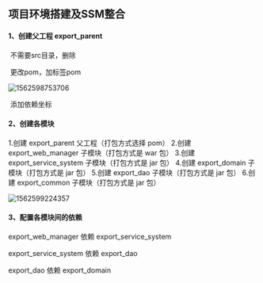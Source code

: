 ## 项目环境搭建及SSM整合

#### 1、创建父工程  export_parent

​		不需要src目录，删除

​		更改pom，加标签<packaging>pom</packaging>

![1562598753706](K:\git\repositorys\saas_export\note\images\1562598753706.png)

​		添加依赖坐标

#### 2、创建各模块

1.创建 export_parent 父工程（打包方式选择 pom）
2.创建 export_web_manager 子模块（打包方式是 war 包）
3.创建 export_service_system 子模块（打包方式是 jar 包）
4.创建 export_domain 子模块（打包方式是 jar 包）
5.创建 export_dao 子模块（打包方式是 jar 包）
6.创建 export_common 子模块（打包方式是 jar 包）

![1562599224357](K:\git\repositorys\saas_export\note\images\1562599224357.png)

#### 3、配置各模块间的依赖

export_web_manager    依赖    export_service_system 

export_service_system  依赖     export_dao 

export_dao                       依赖     export_domain 